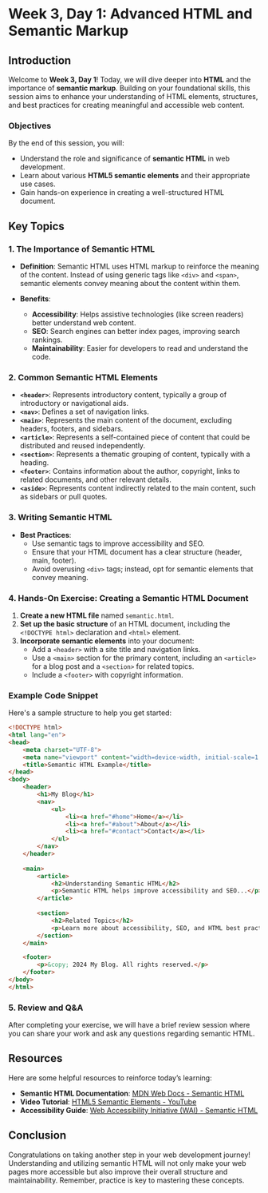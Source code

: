 # Week 3, Day 1: Advanced HTML and Semantic Markup

## Introduction

Welcome to **Week 3, Day 1**! Today, we will dive deeper into **HTML** and the importance of **semantic markup**. Building on your foundational skills, this session aims to enhance your understanding of HTML elements, structures, and best practices for creating meaningful and accessible web content.

### Objectives

By the end of this session, you will:

- Understand the role and significance of **semantic HTML** in web development.
- Learn about various **HTML5 semantic elements** and their appropriate use cases.
- Gain hands-on experience in creating a well-structured HTML document.

## Key Topics

### 1. The Importance of Semantic HTML

- **Definition**: Semantic HTML uses HTML markup to reinforce the meaning of the content. Instead of using generic tags like `<div>` and `<span>`, semantic elements convey meaning about the content within them.

- **Benefits**:
  - **Accessibility**: Helps assistive technologies (like screen readers) better understand web content.
  - **SEO**: Search engines can better index pages, improving search rankings.
  - **Maintainability**: Easier for developers to read and understand the code.

### 2. Common Semantic HTML Elements

- **`<header>`**: Represents introductory content, typically a group of introductory or navigational aids.
- **`<nav>`**: Defines a set of navigation links.
- **`<main>`**: Represents the main content of the document, excluding headers, footers, and sidebars.
- **`<article>`**: Represents a self-contained piece of content that could be distributed and reused independently.
- **`<section>`**: Represents a thematic grouping of content, typically with a heading.
- **`<footer>`**: Contains information about the author, copyright, links to related documents, and other relevant details.
- **`<aside>`**: Represents content indirectly related to the main content, such as sidebars or pull quotes.

### 3. Writing Semantic HTML

- **Best Practices**:
  - Use semantic tags to improve accessibility and SEO.
  - Ensure that your HTML document has a clear structure (header, main, footer).
  - Avoid overusing `<div>` tags; instead, opt for semantic elements that convey meaning.

### 4. Hands-On Exercise: Creating a Semantic HTML Document

1. **Create a new HTML file** named `semantic.html`.
2. **Set up the basic structure** of an HTML document, including the `<!DOCTYPE html>` declaration and `<html>` element.
3. **Incorporate semantic elements** into your document:
   - Add a `<header>` with a site title and navigation links.
   - Use a `<main>` section for the primary content, including an `<article>` for a blog post and a `<section>` for related topics.
   - Include a `<footer>` with copyright information.

### Example Code Snippet

Here's a sample structure to help you get started:

```html
<!DOCTYPE html>
<html lang="en">
<head>
    <meta charset="UTF-8">
    <meta name="viewport" content="width=device-width, initial-scale=1.0">
    <title>Semantic HTML Example</title>
</head>
<body>
    <header>
        <h1>My Blog</h1>
        <nav>
            <ul>
                <li><a href="#home">Home</a></li>
                <li><a href="#about">About</a></li>
                <li><a href="#contact">Contact</a></li>
            </ul>
        </nav>
    </header>
    
    <main>
        <article>
            <h2>Understanding Semantic HTML</h2>
            <p>Semantic HTML helps improve accessibility and SEO...</p>
        </article>
        
        <section>
            <h2>Related Topics</h2>
            <p>Learn more about accessibility, SEO, and HTML best practices...</p>
        </section>
    </main>

    <footer>
        <p>&copy; 2024 My Blog. All rights reserved.</p>
    </footer>
</body>
</html>
```

### 5. Review and Q&A

After completing your exercise, we will have a brief review session where you can share your work and ask any questions regarding semantic HTML.

## Resources

Here are some helpful resources to reinforce today’s learning:

- **Semantic HTML Documentation**: [MDN Web Docs - Semantic HTML](https://developer.mozilla.org/en-US/docs/Glossary/Semantics#semantics_in_html)
- **Video Tutorial**: [HTML5 Semantic Elements - YouTube](https://www.youtube.com/watch?v=Oe421EPjeBE)
- **Accessibility Guide**: [Web Accessibility Initiative (WAI) - Semantic HTML](https://www.w3.org/WAI/tips/designing/)

## Conclusion

Congratulations on taking another step in your web development journey! Understanding and utilizing semantic HTML will not only make your web pages more accessible but also improve their overall structure and maintainability. Remember, practice is key to mastering these concepts.

